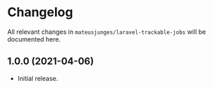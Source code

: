 # Changelog

All relevant changes in `mateusjunges/laravel-trackable-jobs` will be documented here.

## 1.0.0 (2021-04-06)
- Initial release.